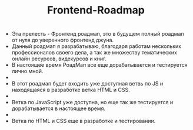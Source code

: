 # <h1 align="center">Frontend-Roadmap<h1>
<ul>
<li>Эта прелесть - Фронтенд роадмап, это в будущем полный роадмап от нуля до уверенного фронтенд джуна.</li>
<li>Данный роадмап я разрабатываю, благодаря работам нескольких профессионалов своего дела, а так же множеству тематических онлайн ресурсов, видекурсов и книг.
<li>В настоящее время РоадМап все еще дорабатывается и тестируется лично мной. <li>
<li>В этот роадмап будет входить уже доступная ветвь по JS и находящаяся в разработке ветка HTML и CSS.<li>
<li>Ветка по JavaScript уже доступна, но еще так же тестируется и дорабатывается в настоящее время.<li>
<li>Ветка по HTML и CSS еще в разработке и тестировании.</li>
</ul>